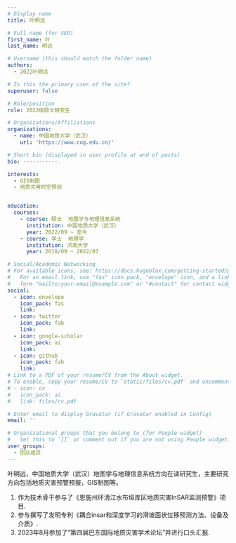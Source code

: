 ```yaml
---
# Display name
title: 叶明远

# Full name (for SEO)
first_name: 叶
last_name: 明远

# Username (this should match the folder name)
authors:
  - 2022叶明远

# Is this the primary user of the site?
superuser: false

# Role/position
role: 2022级硕士研究生

# Organizations/Affiliations
organizations:
  - name: 中国地质大学（武汉）
    url: 'https://www.cug.edu.cn/'

# Short bio (displayed in user profile at end of posts)
bio: -----------.

interests:
  - GIS制图
  - 地质灾害时空预测


education:
  courses:
    - course: 硕士  地图学与地理信息系统
      institution: 中国地质大学（武汉）
      year: 2022/09 ~ 至今
    - course: 学士  地理学
      institution: 济南大学
      year: 2018/09 ~ 2022/07

# Social/Academic Networking
# For available icons, see: https://docs.hugoblox.com/getting-started/page-builder/#icons
#   For an email link, use "fas" icon pack, "envelope" icon, and a link in the
#   form "mailto:your-email@example.com" or "#contact" for contact widget.
social:
  - icon: envelope
    icon_pack: fas
    link: 
  - icon: twitter
    icon_pack: fab
    link: 
  - icon: google-scholar
    icon_pack: ai
    link: 
  - icon: github
    icon_pack: fab
    link: 
# Link to a PDF of your resume/CV from the About widget.
# To enable, copy your resume/CV to `static/files/cv.pdf` and uncomment the lines below.
# - icon: cv
#   icon_pack: ai
#   link: files/cv.pdf

# Enter email to display Gravatar (if Gravatar enabled in Config)
email: ''

# Organizational groups that you belong to (for People widget)
#   Set this to `[]` or comment out if you are not using People widget.
user_groups:
  - 团队成员
---
```


叶明远，中国地质大学（武汉）地图学与地理信息系统方向在读研究生，主要研究方向包括地质灾害预警预报，GIS制图等。
1. 作为技术骨干参与了《恩施州环清江水布垭库区地质灾害InSAR监测预警》项目.
2. 参与撰写了发明专利《耦合insar和深度学习的滑坡面状位移预测方法、设备及介质》.
3. 2023年8月参加了“第四届巴东国际地质灾害学术论坛”并进行口头汇报.
